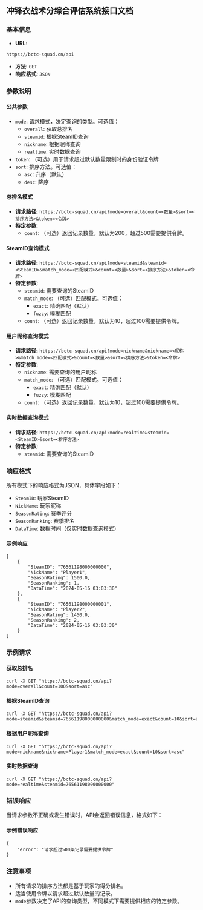 ## 冲锋衣战术分综合评估系统接口文档

### 基本信息
- **URL**:

 `https://bctc-squad.cn/api`
- **方法**: `GET`
- **响应格式**: `JSON`

### 参数说明

#### 公共参数
- `mode`: 请求模式，决定查询的类型。可选值：
  - `overall`: 获取总排名
  - `steamid`: 根据SteamID查询
  - `nickname`: 根据昵称查询
  - `realtime`: 实时数据查询
- `token`: （可选）用于请求超过默认数量限制时的身份验证令牌
- `sort`: 排序方法。可选值：
  - `asc`: 升序（默认）
  - `desc`: 降序

#### 总排名模式
- **请求路径**: `https://bctc-squad.cn/api?mode=overall&count=<数量>&sort=<排序方法>&token=<令牌>`
- **特定参数**:
  - `count`: （可选）返回记录数量，默认为200，超过500需要提供令牌。

#### SteamID查询模式
- **请求路径**: `https://bctc-squad.cn/api?mode=steamid&steamid=<SteamID>&match_mode=<匹配模式>&count=<数量>&sort=<排序方法>&token=<令牌>`
- **特定参数**:
  - `steamid`: 需要查询的SteamID
  - `match_mode`: （可选）匹配模式。可选值：
    - `exact`: 精确匹配（默认）
    - `fuzzy`: 模糊匹配
  - `count`: （可选）返回记录数量，默认为10，超过100需要提供令牌。

#### 用户昵称查询模式
- **请求路径**: `https://bctc-squad.cn/api?mode=nickname&nickname=<昵称>&match_mode=<匹配模式>&count=<数量>&sort=<排序方法>&token=<令牌>`
- **特定参数**:
  - `nickname`: 需要查询的用户昵称
  - `match_mode`: （可选）匹配模式。可选值：
    - `exact`: 精确匹配（默认）
    - `fuzzy`: 模糊匹配
  - `count`: （可选）返回记录数量，默认为10，超过100需要提供令牌。

#### 实时数据查询模式
- **请求路径**: `https://bctc-squad.cn/api?mode=realtime&steamid=<SteamID>&sort=<排序方法>`
- **特定参数**:
  - `steamid`: 需要查询的SteamID

### 响应格式

所有模式下的响应格式为JSON，具体字段如下：

- `SteamID`: 玩家SteamID
- `NickName`: 玩家昵称
- `SeasonRating`: 赛季评分
- `SeasonRanking`: 赛季排名
- `DataTime`: 数据时间（仅实时数据查询模式）

#### 示例响应
```
[
    {
        "SteamID": "76561198000000000",
        "NickName": "Player1",
        "SeasonRating": 1500.0,
        "SeasonRanking": 1,
        "DataTime": "2024-05-16 03:03:30"
    },
    {
        "SteamID": "76561198000000001",
        "NickName": "Player2",
        "SeasonRating": 1450.0,
        "SeasonRanking": 2,
        "DataTime": "2024-05-16 03:03:30"
    }
]
```

### 示例请求

#### 获取总排名
```
curl -X GET "https://bctc-squad.cn/api?mode=overall&count=100&sort=asc"
```

#### 根据SteamID查询
```
curl -X GET "https://bctc-squad.cn/api?mode=steamid&steamid=76561198000000000&match_mode=exact&count=10&sort=asc"
```

#### 根据用户昵称查询
```
curl -X GET "https://bctc-squad.cn/api?mode=nickname&nickname=Player1&match_mode=exact&count=10&sort=asc"
```

#### 实时数据查询
```
curl -X GET "https://bctc-squad.cn/api?mode=realtime&steamid=76561198000000000"
```

### 错误响应
当请求参数不正确或发生错误时，API会返回错误信息，格式如下：

#### 示例错误响应
```
{
    "error": "请求超过500条记录需要提供令牌"
}
```

### 注意事项

- 所有请求的排序方法都是基于玩家的得分排名。
- 适当使用令牌以请求超过默认数量的记录。
- `mode`参数决定了API的查询类型，不同模式下需要提供相应的特定参数。
